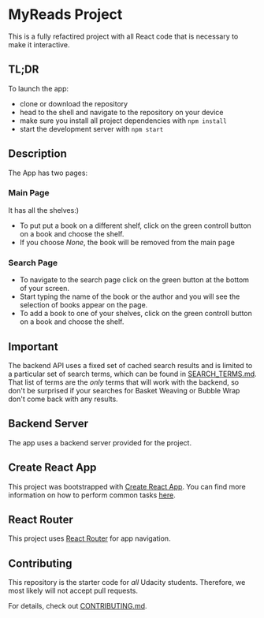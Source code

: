 # MyReads Project

This is a fully refactired project with all React code that is necessary to make it interactive. 

## TL;DR

To launch the app:

* clone or download the repository
* head to the shell and navigate to the repository on your device
* make sure you install all project dependencies with `npm install`
* start the development server with `npm start`

## Description

The App has two pages:

### Main Page

It has all the shelves:)
- To put put a book on a different shelf, click on the green controll button on a book and choose the shelf.
- If you choose _None_, the book will be removed from the main page

### Search Page

- To navigate to the search page click on the green button at the bottom of your screen.
- Start typing the name of the book or the author and you will see the selection of books appear on the page.
- To add a book to one of your shelves, click on the green controll button on a book and choose the shelf.

## Important
The backend API uses a fixed set of cached search results and is limited to a particular set of search terms, which can be found in [SEARCH_TERMS.md](SEARCH_TERMS.md). That list of terms are the _only_ terms that will work with the backend, so don't be surprised if your searches for Basket Weaving or Bubble Wrap don't come back with any results.

## Backend Server

The app uses a backend server provided for the project.

## Create React App

This project was bootstrapped with [Create React App](https://github.com/facebookincubator/create-react-app). You can find more information on how to perform common tasks [here](https://github.com/facebookincubator/create-react-app/blob/master/packages/react-scripts/template/README.md).

## React Router

This project uses [React Router](https://reacttraining.com/react-router/) for app navigation.

## Contributing

This repository is the starter code for _all_ Udacity students. Therefore, we most likely will not accept pull requests.

For details, check out [CONTRIBUTING.md](CONTRIBUTING.md).
